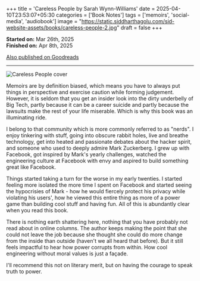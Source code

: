 +++
title = 'Careless People by Sarah Wynn-Williams'
date = 2025-04-10T23:53:07+05:30
categories = ['Book Notes']
tags = ['memoirs', 'social-media', 'audiobook']
image = "https://static.siddharthagolu.com/sid-website-assets/books/careless-people-2.jpg"
draft = false
+++

**Started on:** Mar 26th, 2025  
**Finished on:** Apr 8th, 2025  

[Also published on Goodreads](https://www.goodreads.com/review/show/7433055482)

------------------------------------

![Careless People cover](https://static.siddharthagolu.com/sid-website-assets/books/careless-people-2.jpg "Careless People cover")

Memoirs are by definition biased, which means you have to always put things in perspective and exercise caution while forming judgement. However, it is seldom that you get an insider look into the dirty underbelly of Big Tech, partly because it can be a career suicide and partly because the lawsuits make the rest of your life miserable. Which is why this book was an illuminating ride.

I belong to that community which is more commonly referred to as "nerds". I enjoy tinkering with stuff, going into obscure rabbit holes, live and breathe technology, get into heated and passionate debates about the hacker spirit, and someone who used to deeply admire Mark Zuckerberg. I grew up with Facebook, got inspired by Mark's yearly challenges, watched the engineering culture at Facebook with envy and aspired to build something great like Facebook.

Things started taking a turn for the worse in my early twenties. I started feeling more isolated the more time I spent on Facebook and started seeing the hypocrisies of Mark - how he would fiercely protect his privacy while violating his users', how he viewed this entire thing as more of a power game than building cool stuff and having fun. All of this is abundantly clear when you read this book.

There is nothing earth shattering here, nothing that you have probably not read about in online columns. The author keeps making the point that she could not leave the job because she thought she could do more change from the inside than outside (haven't we all heard that before). But it still feels impactful to hear how power corrupts from within. How cool engineering without moral values is just a façade.

I'll recommend this not on literary merit, but on having the courage to speak truth to power.
